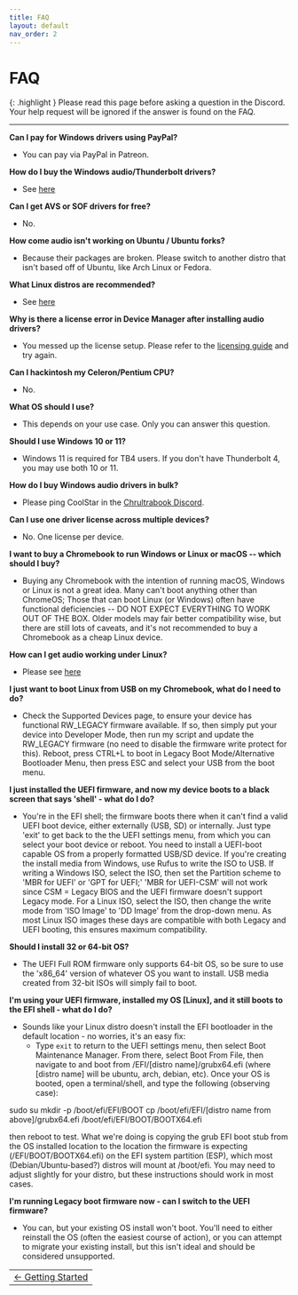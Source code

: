 ```yaml
---
title: FAQ
layout: default
nav_order: 2
---
```


# FAQ

{: .highlight }
Please read this page before asking a question in the Discord. Your help request will be ignored if the answer is found on the FAQ.

-----

**Can I pay for Windows drivers using PayPal?**
* You can pay via PayPal in Patreon. 

**How do I buy the Windows audio/Thunderbolt drivers?**
* See [here](https://chrultrabook.github.io/docs/docs/csdriver.html)

**Can I get AVS or SOF drivers for free?**
* No.
 
**How come audio isn't working on Ubuntu / Ubuntu forks?**
* Because their packages are broken. Please switch to another distro that isn't based off of Ubuntu, like Arch Linux or Fedora.

**What Linux distros are recommended?**
* See [here](https://chrultrabook.github.io/docs/docs/installing-linux.html)

**Why is there a license error in Device Manager after installing audio drivers?**
* You messed up the license setup. Please refer to the [licensing guide](https://chrultrabook.github.io/docs/docs/signedlicense.html) and try again.

**Can I hackintosh my Celeron/Pentium CPU?**
* No.

**What OS should I use?**
* This depends on your use case. Only you can answer this question.

**Should I use Windows 10 or 11?**
* Windows 11 is required for TB4 users. If you don't have Thunderbolt 4, you may use both 10 or 11.

**How do I buy Windows audio drivers in bulk?**
* Please ping CoolStar in the [Chrultrabook Discord](https://discord.com/invite/ranFKmUeXc).

**Can I use one driver license across multiple devices?**
* No. One license per device.

**I want to buy a Chromebook to run Windows or Linux or macOS -- which should I buy?**
* Buying any Chromebook with the intention of running macOS, Windows or Linux is not a great idea. Many can't boot anything other than ChromeOS; Those that can boot Linux (or Windows) often have functional deficiencies -- DO NOT EXPECT EVERYTHING TO WORK OUT OF THE BOX. Older models may fair better compatibility wise, but there are still lots of caveats, and it's not recommended to buy a Chromebook as a cheap Linux device.

**How can I get audio working under Linux?**
* Please see [here](https://github.com/WeirdTreeThing/chromebook-linux-audio)

**I just want to boot Linux from USB on my Chromebook, what do I need to do?**
* Check the Supported Devices page, to ensure your device has functional RW_LEGACY firmware available. If so, then simply put your device into Developer Mode, then run my script and update the RW_LEGACY firmware (no need to disable the firmware write protect for this). Reboot, press CTRL+L to boot in Legacy Boot Mode/Alternative Bootloader Menu, then press ESC and select your USB from the boot menu.

**I just installed the UEFI firmware, and now my device boots to a black screen that says 'shell' - what do I do?**
* You're in the EFI shell; the firmware boots there when it can't find a valid UEFI boot device, either externally (USB, SD) or internally. Just type 'exit' to get back to the the UEFI settings menu, from which you can select your boot device or reboot. You need to install a UEFI-boot capable OS from a properly formatted USB/SD device. If you're creating the install media from Windows, use Rufus to write the ISO to USB. If writing a Windows ISO, select the ISO, then set the Partition scheme to 'MBR for UEFI' or 'GPT for UEFI;' 'MBR for UEFI-CSM' will not work since CSM = Legacy BIOS and the UEFI firmware doesn't support Legacy mode. For a Linux ISO, select the ISO, then change the write mode from 'ISO Image' to 'DD Image' from the drop-down menu. As most Linux ISO images these days are compatible with both Legacy and UEFI booting, this ensures maximum compatibility.

**Should I install 32 or 64-bit OS?**
* The UEFI Full ROM firmware only supports 64-bit OS, so be sure to use the 'x86_64' version of whatever OS you want to install. USB media created from 32-bit ISOs will simply fail to boot.

**I'm using your UEFI firmware, installed my OS [Linux], and it still boots to the EFI shell - what do I do?**
* Sounds like your Linux distro doesn't install the EFI bootloader in the default location - no worries, it's an easy fix:
  * Type `exit` to return to the UEFI settings menu, then select Boot Maintenance Manager. From there, select Boot From File, then navigate to and boot from /EFI/[distro name]/grubx64.efi (where [distro name] will be ubuntu, arch, debian,     etc). Once your OS is booted, open a terminal/shell, and type the following (observing case):

sudo su
mkdir -p /boot/efi/EFI/BOOT
cp /boot/efi/EFI/[distro name from above]/grubx64.efi /boot/efi/EFI/BOOT/BOOTX64.efi

then reboot to test. What we're doing is copying the grub EFI boot stub from the OS installed location to the location the firmware is expecting (/EFI/BOOT/BOOTX64.efi) on the EFI system partition (ESP), which most (Debian/Ubuntu-based?) distros will mount at /boot/efi. You may need to adjust slightly for your distro, but these instructions should work in most cases.

**I'm running Legacy boot firmware now - can I switch to the UEFI firmware?**
* You can, but your existing OS install won't boot. You'll need to either reinstall the OS (often the easiest course of action), or you can attempt to migrate your existing install, but this isn't ideal and should be considered unsupported.






<table>
<tr>
<td width="100%" style="text-align: left">
<a href="getting-started.html">← Getting Started</a> 
</td>
</tr>
</table>



